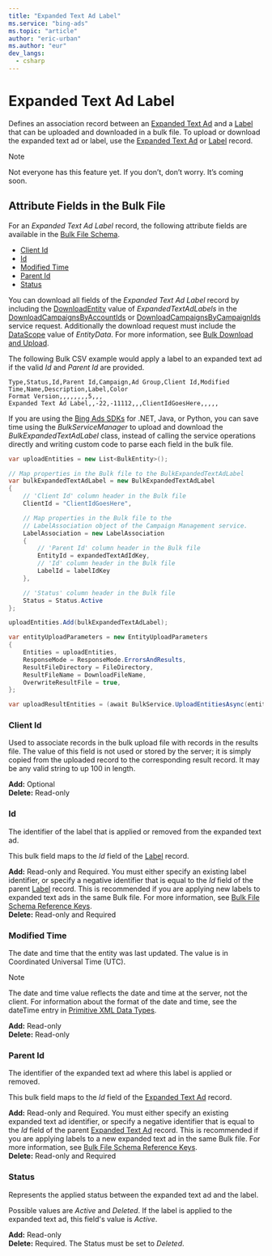 ```yaml
---
title: "Expanded Text Ad Label"
ms.service: "bing-ads"
ms.topic: "article"
author: "eric-urban"
ms.author: "eur"
dev_langs:
  - csharp
---
```

# Expanded Text Ad Label
Defines an association record between an [Expanded Text Ad](../bulk/expanded-text-ad.md) and a [Label](../bulk/label.md) that can be uploaded and downloaded in a bulk file. To upload or download the expanded text ad or label, use the [Expanded Text Ad](../bulk/expanded-text-ad.md) or [Label](../bulk/label.md) record.

> [!NOTE]
> Not everyone has this feature yet. If you don’t, don’t worry. It’s coming soon.

## <a name="entitydata"></a>Attribute Fields in the Bulk File
For an *Expanded Text Ad Label* record, the following attribute fields are available in the [Bulk File Schema](../bulk/bulk-file-schema.md). 

- [Client Id](#clientid)
- [Id](#id)
- [Modified Time](#modifiedtime)
- [Parent Id](#parentid)
- [Status](#status)

You can download all fields of the *Expanded Text Ad Label* record by including the [DownloadEntity](../bulk/downloadentity.md) value of *ExpandedTextAdLabels* in the [DownloadCampaignsByAccountIds](../bulk/downloadcampaignsbyaccountids.md) or [DownloadCampaignsByCampaignIds](../bulk/downloadcampaignsbycampaignids.md) service request. Additionally the download request must include the [DataScope](../bulk/datascope.md) value of *EntityData*. For more information, see [Bulk Download and Upload](~/guides/bulk-download-upload.md).

The following Bulk CSV example would apply a label to an expanded text ad if the valid *Id* and *Parent Id* are provided. 

```csv
Type,Status,Id,Parent Id,Campaign,Ad Group,Client Id,Modified Time,Name,Description,Label,Color
Format Version,,,,,,,,5,,,
Expanded Text Ad Label,,-22,-11112,,,ClientIdGoesHere,,,,,
```

If you are using the [Bing Ads SDKs](~/guides/client-libraries.md) for .NET, Java, or Python, you can save time using the *BulkServiceManager* to upload and download the *BulkExpandedTextAdLabel* class, instead of calling the service operations directly and writing custom code to parse each field in the bulk file. 


```csharp
var uploadEntities = new List<BulkEntity>();

// Map properties in the Bulk file to the BulkExpandedTextAdLabel
var bulkExpandedTextAdLabel = new BulkExpandedTextAdLabel
{
    // 'Client Id' column header in the Bulk file
    ClientId = "ClientIdGoesHere",

    // Map properties in the Bulk file to the 
    // LabelAssociation object of the Campaign Management service.
    LabelAssociation = new LabelAssociation
    {
        // 'Parent Id' column header in the Bulk file
        EntityId = expandedTextAdIdKey,
        // 'Id' column header in the Bulk file
        LabelId = labelIdKey
    },

    // 'Status' column header in the Bulk file
    Status = Status.Active
};

uploadEntities.Add(bulkExpandedTextAdLabel);

var entityUploadParameters = new EntityUploadParameters
{
    Entities = uploadEntities,
    ResponseMode = ResponseMode.ErrorsAndResults,
    ResultFileDirectory = FileDirectory,
    ResultFileName = DownloadFileName,
    OverwriteResultFile = true,
};

var uploadResultEntities = (await BulkService.UploadEntitiesAsync(entityUploadParameters)).ToList();
```

### <a name="clientid"></a>Client Id
Used to associate records in the bulk upload file with records in the results file. The value of this field is not used or stored by the server; it is simply copied from the uploaded record to the corresponding result record. It may be any valid string to up 100 in length.

**Add:** Optional  
**Delete:** Read-only  

### <a name="id"></a>Id
The identifier of the label that is applied or removed from the expanded text ad.

This bulk field maps to the *Id* field of the [Label](../bulk/label.md) record. 

**Add:** Read-only and Required. You must either specify an existing label identifier, or specify a negative identifier that is equal to the *Id* field of the parent [Label](../bulk/label.md) record. This is recommended if you are applying new labels to expanded text ads in the same Bulk file. For more information, see [Bulk File Schema Reference Keys](~/bulk/bulk-file-schema.md#referencekeys).  
**Delete:** Read-only and Required  

### <a name="modifiedtime"></a>Modified Time
The date and time that the entity was last updated. The value is in Coordinated Universal Time (UTC).

> [!NOTE]
> The date and time value reflects the date and time at the server, not the client. For information about the format of the date and time, see the dateTime entry in [Primitive XML Data Types](https://go.microsoft.com/fwlink/?linkid=859198).

**Add:** Read-only  
**Delete:** Read-only  

### <a name="parentid"></a>Parent Id
The identifier of the expanded text ad where this label is applied or removed.
	
This bulk field maps to the *Id* field of the [Expanded Text Ad](../bulk/expanded-text-ad.md) record. 

**Add:** Read-only and Required. You must either specify an existing expanded text ad identifier, or specify a negative identifier that is equal to the *Id* field of the parent [Expanded Text Ad](../bulk/expanded-text-ad.md) record. This is recommended if you are applying labels to a new expanded text ad in the same Bulk file. For more information, see [Bulk File Schema Reference Keys](~/bulk/bulk-file-schema.md#referencekeys).  
**Delete:** Read-only and Required  

### <a name="status"></a>Status
Represents the applied status between the expanded text ad and the label. 

Possible values are *Active* and *Deleted*. If the label is applied to the expanded text ad, this field's value is *Active*.

**Add:** Read-only  
**Delete:** Required. The Status must be set to *Deleted*. 
